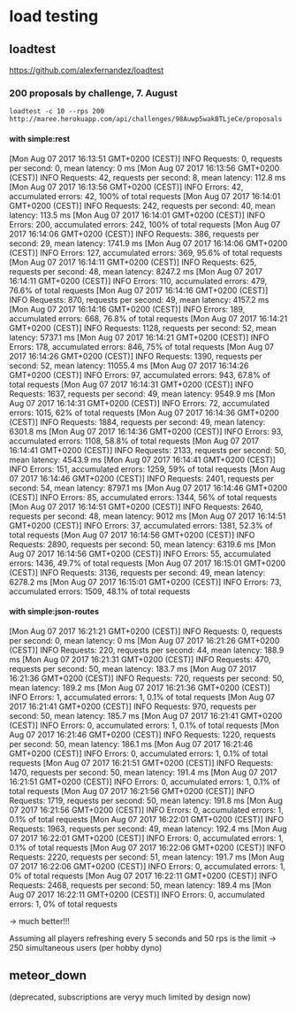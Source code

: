 # load testing

## loadtest

https://github.com/alexfernandez/loadtest

### 200 proposals by challenge, 7. August

`loadtest -c 10 --rps 200 http://maree.herokuapp.com/api/challenges/98Auwp5wakBTLjeCe/proposals`

#### with simple:rest

[Mon Aug 07 2017 16:13:51 GMT+0200 (CEST)] INFO Requests: 0, requests per second: 0, mean latency: 0 ms
[Mon Aug 07 2017 16:13:56 GMT+0200 (CEST)] INFO Requests: 42, requests per second: 8, mean latency: 112.8 ms
[Mon Aug 07 2017 16:13:56 GMT+0200 (CEST)] INFO Errors: 42, accumulated errors: 42, 100% of total requests
[Mon Aug 07 2017 16:14:01 GMT+0200 (CEST)] INFO Requests: 242, requests per second: 40, mean latency: 113.5 ms
[Mon Aug 07 2017 16:14:01 GMT+0200 (CEST)] INFO Errors: 200, accumulated errors: 242, 100% of total requests
[Mon Aug 07 2017 16:14:06 GMT+0200 (CEST)] INFO Requests: 386, requests per second: 29, mean latency: 1741.9 ms
[Mon Aug 07 2017 16:14:06 GMT+0200 (CEST)] INFO Errors: 127, accumulated errors: 369, 95.6% of total requests
[Mon Aug 07 2017 16:14:11 GMT+0200 (CEST)] INFO Requests: 625, requests per second: 48, mean latency: 8247.2 ms
[Mon Aug 07 2017 16:14:11 GMT+0200 (CEST)] INFO Errors: 110, accumulated errors: 479, 76.6% of total requests
[Mon Aug 07 2017 16:14:16 GMT+0200 (CEST)] INFO Requests: 870, requests per second: 49, mean latency: 4157.2 ms
[Mon Aug 07 2017 16:14:16 GMT+0200 (CEST)] INFO Errors: 189, accumulated errors: 668, 76.8% of total requests
[Mon Aug 07 2017 16:14:21 GMT+0200 (CEST)] INFO Requests: 1128, requests per second: 52, mean latency: 5737.1 ms
[Mon Aug 07 2017 16:14:21 GMT+0200 (CEST)] INFO Errors: 178, accumulated errors: 846, 75% of total requests
[Mon Aug 07 2017 16:14:26 GMT+0200 (CEST)] INFO Requests: 1390, requests per second: 52, mean latency: 11055.4 ms
[Mon Aug 07 2017 16:14:26 GMT+0200 (CEST)] INFO Errors: 97, accumulated errors: 943, 67.8% of total requests
[Mon Aug 07 2017 16:14:31 GMT+0200 (CEST)] INFO Requests: 1637, requests per second: 49, mean latency: 9549.9 ms
[Mon Aug 07 2017 16:14:31 GMT+0200 (CEST)] INFO Errors: 72, accumulated errors: 1015, 62% of total requests
[Mon Aug 07 2017 16:14:36 GMT+0200 (CEST)] INFO Requests: 1884, requests per second: 49, mean latency: 6301.8 ms
[Mon Aug 07 2017 16:14:36 GMT+0200 (CEST)] INFO Errors: 93, accumulated errors: 1108, 58.8% of total requests
[Mon Aug 07 2017 16:14:41 GMT+0200 (CEST)] INFO Requests: 2133, requests per second: 50, mean latency: 4543.9 ms
[Mon Aug 07 2017 16:14:41 GMT+0200 (CEST)] INFO Errors: 151, accumulated errors: 1259, 59% of total requests
[Mon Aug 07 2017 16:14:46 GMT+0200 (CEST)] INFO Requests: 2401, requests per second: 54, mean latency: 8797.1 ms
[Mon Aug 07 2017 16:14:46 GMT+0200 (CEST)] INFO Errors: 85, accumulated errors: 1344, 56% of total requests
[Mon Aug 07 2017 16:14:51 GMT+0200 (CEST)] INFO Requests: 2640, requests per second: 48, mean latency: 9012 ms
[Mon Aug 07 2017 16:14:51 GMT+0200 (CEST)] INFO Errors: 37, accumulated errors: 1381, 52.3% of total requests
[Mon Aug 07 2017 16:14:56 GMT+0200 (CEST)] INFO Requests: 2890, requests per second: 50, mean latency: 6319.6 ms
[Mon Aug 07 2017 16:14:56 GMT+0200 (CEST)] INFO Errors: 55, accumulated errors: 1436, 49.7% of total requests
[Mon Aug 07 2017 16:15:01 GMT+0200 (CEST)] INFO Requests: 3136, requests per second: 49, mean latency: 6278.2 ms
[Mon Aug 07 2017 16:15:01 GMT+0200 (CEST)] INFO Errors: 73, accumulated errors: 1509, 48.1% of total requests

#### with simple:json-routes

[Mon Aug 07 2017 16:21:21 GMT+0200 (CEST)] INFO Requests: 0, requests per second: 0, mean latency: 0 ms
[Mon Aug 07 2017 16:21:26 GMT+0200 (CEST)] INFO Requests: 220, requests per second: 44, mean latency: 188.9 ms
[Mon Aug 07 2017 16:21:31 GMT+0200 (CEST)] INFO Requests: 470, requests per second: 50, mean latency: 183.7 ms
[Mon Aug 07 2017 16:21:36 GMT+0200 (CEST)] INFO Requests: 720, requests per second: 50, mean latency: 189.2 ms
[Mon Aug 07 2017 16:21:36 GMT+0200 (CEST)] INFO Errors: 1, accumulated errors: 1, 0.1% of total requests
[Mon Aug 07 2017 16:21:41 GMT+0200 (CEST)] INFO Requests: 970, requests per second: 50, mean latency: 185.7 ms
[Mon Aug 07 2017 16:21:41 GMT+0200 (CEST)] INFO Errors: 0, accumulated errors: 1, 0.1% of total requests
[Mon Aug 07 2017 16:21:46 GMT+0200 (CEST)] INFO Requests: 1220, requests per second: 50, mean latency: 186.1 ms
[Mon Aug 07 2017 16:21:46 GMT+0200 (CEST)] INFO Errors: 0, accumulated errors: 1, 0.1% of total requests
[Mon Aug 07 2017 16:21:51 GMT+0200 (CEST)] INFO Requests: 1470, requests per second: 50, mean latency: 191.4 ms
[Mon Aug 07 2017 16:21:51 GMT+0200 (CEST)] INFO Errors: 0, accumulated errors: 1, 0.1% of total requests
[Mon Aug 07 2017 16:21:56 GMT+0200 (CEST)] INFO Requests: 1719, requests per second: 50, mean latency: 191.8 ms
[Mon Aug 07 2017 16:21:56 GMT+0200 (CEST)] INFO Errors: 0, accumulated errors: 1, 0.1% of total requests
[Mon Aug 07 2017 16:22:01 GMT+0200 (CEST)] INFO Requests: 1963, requests per second: 49, mean latency: 192.4 ms
[Mon Aug 07 2017 16:22:01 GMT+0200 (CEST)] INFO Errors: 0, accumulated errors: 1, 0.1% of total requests
[Mon Aug 07 2017 16:22:06 GMT+0200 (CEST)] INFO Requests: 2220, requests per second: 51, mean latency: 191.7 ms
[Mon Aug 07 2017 16:22:06 GMT+0200 (CEST)] INFO Errors: 0, accumulated errors: 1, 0% of total requests
[Mon Aug 07 2017 16:22:11 GMT+0200 (CEST)] INFO Requests: 2468, requests per second: 50, mean latency: 189.4 ms
[Mon Aug 07 2017 16:22:11 GMT+0200 (CEST)] INFO Errors: 0, accumulated errors: 1, 0% of total requests

-> much better!!!

Assuming all players refreshing every 5 seconds and 50 rps is the limit -> 250 simultaneous users (per hobby dyno) 

## meteor_down

(deprecated, subscriptions are veryy much limited by design now)